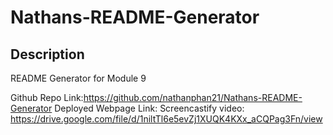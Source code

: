 # Nathans-README-Generator
## Description 
README Generator for Module 9

Github Repo Link:https://github.com/nathanphan21/Nathans-README-Generator
Deployed Webpage Link:
Screencastify video: https://drive.google.com/file/d/1niltTl6e5evZj1XUQK4KXx_aCQPag3Fn/view